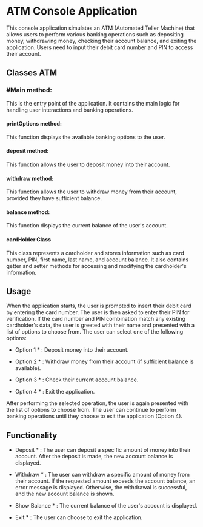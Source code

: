 # ATM Console Application
This console application simulates an ATM (Automated Teller Machine) that allows users to perform various banking operations such as depositing money, withdrawing money, checking their account balance, and exiting the application. Users need to input their debit card number and PIN to access their account.

## Classes ATM
### #Main method:
 This is the entry point of the application. It contains the main logic for handling user interactions and banking operations.

#### printOptions method:
 This function displays the available banking options to the user.
#### deposit method:
 This function allows the user to deposit money into their account.

#### withdraw method:
 This function allows the user to withdraw money from their account, provided they have sufficient balance.

#### balance method:
 This function displays the current balance of the user's account.

#### cardHolder Class
This class represents a cardholder and stores information such as card number, PIN, first name, last name, and account balance. It also contains getter and setter methods for accessing and modifying the cardholder's information.

## Usage
When the application starts, the user is prompted to insert their debit card by entering the card number.
The user is then asked to enter their PIN for verification.
If the card number and PIN combination match any existing cardholder's data, the user is greeted with their name and presented with a list of options to choose from.
The user can select one of the following options:

* Option 1 * : Deposit money into their account.

* Option 2 * : Withdraw money from their account (if sufficient 
balance is available).

* Option 3 * : Check their current account balance.

* Option 4 * : Exit the application.

After performing the selected operation, the user is again presented with the list of options to choose from.
The user can continue to perform banking operations until they choose to exit the application (Option 4).

## Functionality

* Deposit * : The user can deposit a specific amount of money into their account. After the deposit is made, the new account balance is displayed.

* Withdraw * : The user can withdraw a specific amount of money from their account. If the requested amount exceeds the account balance, an error message is displayed. Otherwise, the withdrawal is successful, and the new account balance is shown.

* Show Balance * : The current balance of the user's account is displayed.

* Exit * : The user can choose to exit the application.
